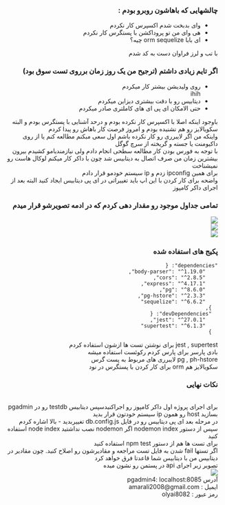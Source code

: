 <div dir="rtl">
<h3>چالشهایی که باهاشون روبرو بودم :</h3>

<ul>
  <li> وای بدبخت شدم اکسپرس کار نکردم </li>
  <li>هی وای من تو پروداکشن با پستگرس کار نکردم</li>
  <li>ای بابا orm sequelize چیه؟ </li>
</ul>
با تب و لرز فراوان دست به کد شدم

<h3> اگر تایم زیادی داشتم (ترجیح من یک روز زمان برروی تست سوق بود)</h3>
<ul>
  <li>روی ولیدیشن بیشتر کار میکردم</li>
  ihih
  <li>دیتابیس رو با دقت بیشتری دیزاین میکردم</li>
  <li>حتی الامکان ای پی ای های کاملتری صادر میکردم</li>
</ul>

باوجود اینکه اصلا با اکسپرس کار نکرده بودم و درحد آشنایی با پستگرس بودم و البته سکویالایز رو هم نشنیده بودم و امروز فرصت کار باهاش رو پیدا کردم
<br/>
واینکه من اگر لایبرری رو کار نکرده باشم اول سعی مبکنم مطالعه کنم یا از روی داکیومنت یا جسته و گریخته از سرچ گوگل
<br/>
با توجه به فورس بودن کار مطالعه سطحی انجام دادم ولی نیازمندیامو کشیدم بیرون
<br/>
بیشترین زمان من صرف اتصال به دیتابیس شد چون با داکر کار میکنم لوکال هاست رو نمیشناخت
<br/>
برای همین ipconfig زدم و ip سیستم خودمو قرار دادم
<br/>
واضحه برای کار کردن با این اپ باید تغییراتی در ای پی دیتابیس ایجاد کنید البته بعد از اجرای داکر کامپوز
<br/>

<h3>تمامی جداول موجود رو مقدار دهی کردم که در ادمه تصویرشو قرار میدم</h3>
<image src="https://user-images.githubusercontent.com/19631319/119871122-64316f80-bf37-11eb-8191-bb73b3816586.png"/>

</br>

<image src="https://user-images.githubusercontent.com/19631319/119871327-93e07780-bf37-11eb-92a4-d7b572743ac1.png"/>

</br>

<image src="https://user-images.githubusercontent.com/19631319/119871404-a8247480-bf37-11eb-81d2-38cb55b9ae2a.png"/>

</br>

<h3>پکیج های استفاده شده</h3>
  <code>"dependencies": {
    "body-parser": "^1.19.0",
    "cors": "^2.8.5",
    "express": "^4.17.1",
    "pg": "^8.6.0",
    "pg-hstore": "^2.3.3",
    "sequelize": "^6.6.2"
  },
  "devDependencies": {
    "jest": "^27.0.1",
    "supertest": "^6.1.3"
  }
  </code>
  <br/>
  jest , supertest برای نوشتن تست ها ازشون استفاده کردم
  <br/>
  بادی پارسر برای پارس کردم رکوئست استفاده میشه
  <br/>
  pg , ph-hstore لایبرری های مربوط به پست گرس
   <br/>
   سکویالایز هم orm برای کار کردن با پستگرس در نود
   <br/>

   <h3>نکات نهایی</h3>
   <br/>
   برای اجرای پروژه اول داکر کامپوز رو اجراکنیدسپس دیتابیس testdb رو در pgadmin بسازید host رو همون ip سیستم خودتون قرار بدید
   <br/>
   در مرحله بعد ای پی دیتابیس رو در فایل db.config.js تغییربدید - بالا اشاره کردم
   <br/>
   سپس از دستور nodemon index اگر nodemon نصب نداشتید node index استفاده کنید
   <br/>
   برای تست ها هم از دستور npm test استفاده کنید
   <br/>
   اگر تستها fail شدن به فایل تست مراجعه و مقادیرشون رو اصلاح کنید. چون مقادیر در دیتابیس من با دیتابیس شما قاعدتا فرق خواهد کرد
   <br/>
   تصویر زیر اجرای api در پستمن رو نشون میده
   <br/>
   <image src="https://user-images.githubusercontent.com/19631319/119873632-f9cdfe80-bf39-11eb-93de-a4db3b2599ea.png"/>
   <br/>
   آدرس pgadmin4: localhost:8085
   <br/>
   ایمیل : amarali2008@gmail.com
   <br/>
   رمز عبور : olyai8082
   <br/>
   <br/>
   <br/>
</div>